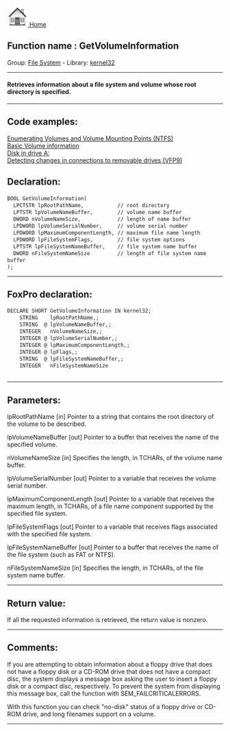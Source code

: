 [<img src="../../images/home.png"> Home ](https://github.com/VFPX/Win32API)  

## Function name : GetVolumeInformation
Group: [File System](../../functions_group.md#File_System)  -  Library: [kernel32](../../libraries.md#kernel32)  
***  


#### Retrieves information about a file system and volume whose root directory is specified.
***  


## Code examples:
[Enumerating Volumes and Volume Mounting Points (NTFS)](../../samples/sample_087.md)  
[Basic Volume information](../../samples/sample_098.md)  
[Disk in drive A:](../../samples/sample_319.md)  
[Detecting changes in connections to removable drives (VFP9)](../../samples/sample_573.md)  

## Declaration:
```foxpro  
BOOL GetVolumeInformation(
  LPCTSTR lpRootPathName,           // root directory
  LPTSTR lpVolumeNameBuffer,        // volume name buffer
  DWORD nVolumeNameSize,            // length of name buffer
  LPDWORD lpVolumeSerialNumber,     // volume serial number
  LPDWORD lpMaximumComponentLength, // maximum file name length
  LPDWORD lpFileSystemFlags,        // file system options
  LPTSTR lpFileSystemNameBuffer,    // file system name buffer
  DWORD nFileSystemNameSize         // length of file system name buffer
);  
```  
***  


## FoxPro declaration:
```foxpro  
DECLARE SHORT GetVolumeInformation IN kernel32;
	STRING    lpRootPathName,;
	STRING  @ lpVolumeNameBuffer,;
	INTEGER   nVolumeNameSize,;
	INTEGER @ lpVolumeSerialNumber,;
	INTEGER @ lpMaximumComponentLength,;
	INTEGER @ lpFlags,;
	STRING  @ lpFileSystemNameBuffer,;
	INTEGER   nFileSystemNameSize
  
```  
***  


## Parameters:
lpRootPathName 
[in] Pointer to a string that contains the root directory of the volume to be described. 

lpVolumeNameBuffer 
[out] Pointer to a buffer that receives the name of the specified volume. 

nVolumeNameSize 
[in] Specifies the length, in TCHARs, of the volume name buffer. 

lpVolumeSerialNumber 
[out] Pointer to a variable that receives the volume serial number. 

lpMaximumComponentLength 
[out] Pointer to a variable that receives the maximum length, in TCHARs, of a file name component supported by the specified file system. 

lpFileSystemFlags 
[out] Pointer to a variable that receives flags associated with the specified file system. 

lpFileSystemNameBuffer 
[out] Pointer to a buffer that receives the name of the file system (such as FAT or NTFS). 

nFileSystemNameSize 
[in] Specifies the length, in TCHARs, of the file system name buffer.  
***  


## Return value:
If all the requested information is retrieved, the return value is nonzero.  
***  


## Comments:
If you are attempting to obtain information about a floppy drive that does not have a floppy disk or a CD-ROM drive that does not have a compact disc, the system displays a message box asking the user to insert a floppy disk or a compact disc, respectively. To prevent the system from displaying this message box, call the function with SEM_FAILCRITICALERRORS.  
  
With this function you can check "no-disk" status of a floppy drive or CD-ROM drive, and long filenames support on a volume.  
  
***  

